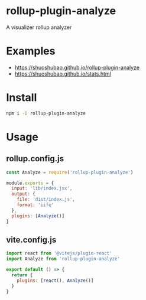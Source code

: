 # rollup-plugin-analyze

A visualizer rollup analyzer

# Examples

- https://shuoshubao.github.io/rollup-plugin-analyze
- https://shuoshubao.github.io/stats.html

# Install

```sh
npm i -D rollup-plugin-analyze
```

# Usage

## rollup.config.js

```js
const Analyze = require('rollup-plugin-analyze')

module.exports = {
  input: 'lib/index.jsx',
  output: {
    file: 'dist/index.js',
    format: 'iife'
  },
  plugins: [Analyze()]
}
```

## vite.config.js

```js
import react from '@vitejs/plugin-react'
import Analyze from 'rollup-plugin-analyze'

export default () => {
  return {
    plugins: [react(), Analyze()]
  }
}
```
